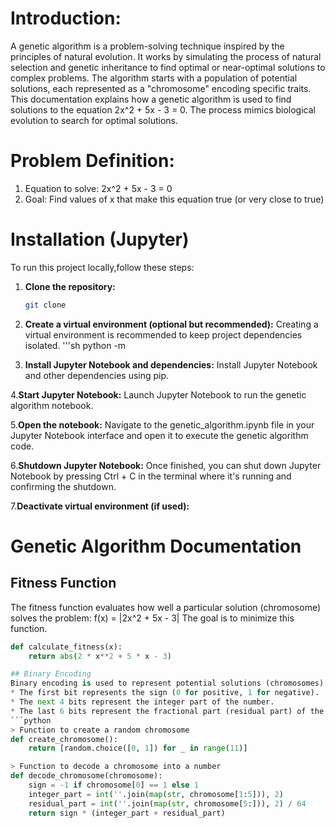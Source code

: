 # Introduction: 
A genetic algorithm is a problem-solving technique inspired by the principles of natural evolution. It works by simulating the process of natural selection and genetic inheritance to find optimal or near-optimal solutions to complex problems. The algorithm starts with a population of potential solutions, each represented as a "chromosome" encoding specific traits. 
This documentation explains how a genetic algorithm is used to find solutions to the equation 2x^2 + 5x - 3 = 0. The process mimics biological evolution to search for optimal solutions.

# Problem Definition: 
1.	Equation to solve: 2x^2 + 5x - 3 = 0
2.	Goal: Find values of x that make this equation true (or very close to true)

# Installation (Jupyter)
To run this project locally,follow these steps:

1. **Clone the repository:**

   ```sh
   git clone

2. **Create a virtual environment (optional but recommended):**
 Creating a virtual environment is recommended to keep project dependencies isolated.
'''sh
python -m

3. **Install Jupyter Notebook and dependencies:**
 Install Jupyter Notebook and other dependencies using pip.

4.**Start Jupyter Notebook:**
Launch Jupyter Notebook to run the genetic algorithm notebook.

5.**Open the notebook:**
Navigate to the genetic_algorithm.ipynb file in your Jupyter Notebook interface and open it to execute the genetic algorithm code.

6.**Shutdown Jupyter Notebook:**
Once finished, you can shut down Jupyter Notebook by pressing Ctrl + C in the terminal where it's running and confirming the shutdown.

7.**Deactivate virtual environment (if used):**


# Genetic Algorithm Documentation
## Fitness Function

The fitness function evaluates how well a particular solution (chromosome) solves the problem:
f(x) = |2x^2 + 5x - 3|
The goal is to minimize this function.
```python
def calculate_fitness(x):
    return abs(2 * x**2 + 5 * x - 3)

## Binary Encoding
Binary encoding is used to represent potential solutions (chromosomes) as binary strings. Each chromosome consists of 11 bits:
* The first bit represents the sign (0 for positive, 1 for negative).
* The next 4 bits represent the integer part of the number.
* The last 6 bits represent the fractional part (residual part) of the number.
```python
> Function to create a random chromosome
def create_chromosome():
    return [random.choice([0, 1]) for _ in range(11)]

> Function to decode a chromosome into a number
def decode_chromosome(chromosome):
    sign = -1 if chromosome[0] == 1 else 1
    integer_part = int(''.join(map(str, chromosome[1:5])), 2)
    residual_part = int(''.join(map(str, chromosome[5:])), 2) / 64
    return sign * (integer_part + residual_part)


















   


